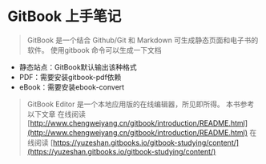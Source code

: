# GitBook 上手笔记

> GitBook 是一个结合 Github/Git 和 Markdown 可生成静态页面和电子书的软件。
使用gitbook 命令可以生成一下文档
* 静态站点：GitBook默认输出该种格式
* PDF：需要安装gitbook-pdf依赖
* eBook：需要安装ebook-convert

> GitBook Editor 是一个本地应用版的在线编辑器，所见即所得。
> 本书参考以下文章
> 在线阅读 [http://www.chengweiyang.cn/gitbook/introduction/README.html](http://www.chengweiyang.cn/gitbook/introduction/README.html) 
> 在线阅读 [https://yuzeshan.gitbooks.io/gitbook-studying/content/](https://yuzeshan.gitbooks.io/gitbook-studying/content/)

